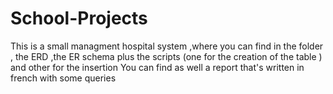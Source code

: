 # School-Projects

This is a small managment hospital system ,where you can find in the folder , the ERD ,the ER schema plus the scripts (one for the creation of the table ) and other for the insertion
You can find as well a report that's written in french with some queries 
